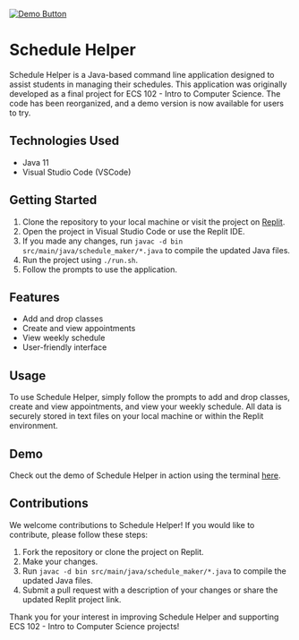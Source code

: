 [![Demo Button](https://img.shields.io/badge/-Demo-blue)](<insert link to the demo>)

# Schedule Helper

Schedule Helper is a Java-based command line application designed to assist students in managing their schedules. This application was originally developed as a final project for ECS 102 - Intro to Computer Science. The code has been reorganized, and a demo version is now available for users to try.

## Technologies Used

* Java 11
* Visual Studio Code (VSCode)

## Getting Started

1. Clone the repository to your local machine or visit the project on [Replit](https://replit.com/).
2. Open the project in Visual Studio Code or use the Replit IDE.
3. If you made any changes, run `javac -d bin src/main/java/schedule_maker/*.java` to compile the updated Java files.
4. Run the project using `./run.sh`.
5. Follow the prompts to use the application.

## Features

* Add and drop classes
* Create and view appointments
* View weekly schedule
* User-friendly interface

## Usage

To use Schedule Helper, simply follow the prompts to add and drop classes, create and view appointments, and view your weekly schedule. All data is securely stored in text files on your local machine or within the Replit environment.

## Demo

Check out the demo of Schedule Helper in action using the terminal [here](<insert link to the demo>).

## Contributions

We welcome contributions to Schedule Helper! If you would like to contribute, please follow these steps:

1. Fork the repository or clone the project on Replit.
2. Make your changes.
3. Run `javac -d bin src/main/java/schedule_maker/*.java` to compile the updated Java files.
4. Submit a pull request with a description of your changes or share the updated Replit project link.

Thank you for your interest in improving Schedule Helper and supporting ECS 102 - Intro to Computer Science projects!
